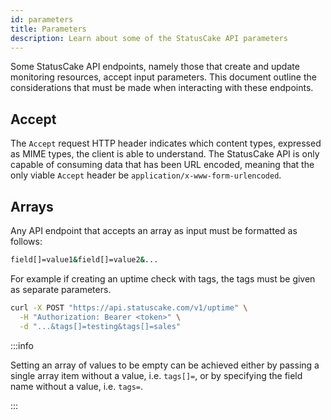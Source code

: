 ```yaml
---
id: parameters
title: Parameters
description: Learn about some of the StatusCake API parameters
---
```


Some StatusCake API endpoints, namely those that create and update monitoring
resources, accept input parameters. This document outline the considerations
that must be made when interacting with these endpoints.

## Accept

The `Accept` request HTTP header indicates which content types, expressed as
MIME types, the client is able to understand. The StatusCake API is only
capable of consuming data that has been URL encoded, meaning that the only
viable `Accept` header be `application/x-www-form-urlencoded`.

## Arrays

Any API endpoint that accepts an array as input must be formatted as follows:

```bash title="Array Syntax"
field[]=value1&field[]=value2&...
```

For example if creating an uptime check with tags, the tags must be given as
separate parameters.

```bash title="Uptime Check with Tags" {3}
curl -X POST "https://api.statuscake.com/v1/uptime" \
  -H "Authorization: Bearer <token>" \
  -d "...&tags[]=testing&tags[]=sales"
```

:::info

Setting an array of values to be empty can be achieved either by passing a
single array item without a value, i.e. `tags[]=`, or by specifying the field
name without a value, i.e. `tags=`.

:::
